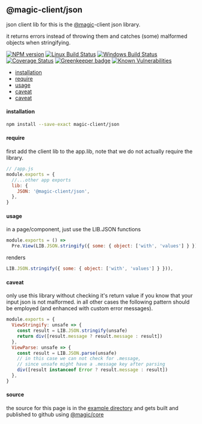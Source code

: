 ## @magic-client/json

json client lib for
this is the [@magic](https://magic.github.io/core)-client json library.

it returns errors instead of throwing them and catches (some) malformed objects when stringifying.

[![NPM version][npm-image]][npm-url]
[![Linux Build Status][travis-image]][travis-url]
[![Windows Build Status][appveyor-image]][appveyor-url]
[![Coverage Status][coveralls-image]][coveralls-url]
[![Greenkeeper badge][greenkeeper-image]][greenkeeper-url]
[![Known Vulnerabilities][snyk-image]][snyk-url]

[npm-image]: https://img.shields.io/npm/v/@magic-client/json.svg
[npm-url]: https://www.npmjs.com/package/@magic-client/json
[travis-image]: https://api.travis-ci.org/magic-client/json.svg?branch=master
[travis-url]: https://travis-ci.org/magic-client/json
[appveyor-image]: https://img.shields.io/appveyor/ci/jaeh/json/master.svg
[appveyor-url]: https://ci.appveyor.com/project/jaeh/json/branch/master
[coveralls-image]: https://coveralls.io/repos/github/magic-client/json/badge.svg
[coveralls-url]: https://coveralls.io/github/magic-client/json
[greenkeeper-image]: https://badges.greenkeeper.io/magic-client/json.svg
[greenkeeper-url]: https://badges.greenkeeper.io/magic-client/json.svg
[snyk-image]: https://snyk.io/test/github/magic-client/json/badge.svg
[snyk-url]: https://snyk.io/test/github/magic-client/json

* [installation](#install)
* [require](#require)
* [usage](#usage)
* [caveat](#caveat)
* [caveat](#source)


#### <a name="install"></a>installation
```bash
npm install --save-exact magic-client/json
```

#### <a name="require"></a>require
first add the client lib to the app.lib, note that we do not actually require the library.

```javascript
// /app.js
module.exports = {
  //...other app exports
  lib: {
    JSON: '@magic-client/json',
  },
}
```

#### <a name="usage"></a>usage
in a page/component, just use the LIB.JSON functions
```javascript
module.exports = () =>
  Pre.View(LIB.JSON.stringify({ some: { object: ['with', 'values'] } }))
```
renders
```javascript
LIB.JSON.stringify({ some: { object: ['with', 'values'] } })),
```

#### <a name="caveat"></a>caveat
only use this library without checking it\'s return value
if you know that your input json is not malformed.
in all other cases the following pattern should be employed
(and enhanced with custom error messages).

```javascript
module.exports = {
  ViewStringify: unsafe => {
    const result = LIB.JSON.stringify(unsafe)
    return div([result.message ? result.message : result])
  },
  ViewParse: unsafe => {
    const result = LIB.JSON.parse(unsafe)
    // in this case we can not check for .message,
    // since unsafe might have a .message key after parsing
    div([result instanceof Error ? result.message : result])
  },
}
```

#### <a name="source"></a>source
the source for this page is in the
[example directory](https://github.com/magic-client/json/tree/master/example)
and gets built and published to github using
[@magic/core](https://github.com/magic/core)
